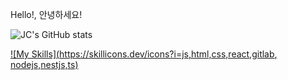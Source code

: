 Hello!, 안녕하세요!

![JC's GitHub stats](https://github-readme-stats.vercel.app/api?username=Seojun-Park&show_icons=true&theme=radical)

[![My Skills](https://skillicons.dev/icons?i=js,html,css,react,gitlab, nodejs,nestjs,ts)](https://skillicons.dev)